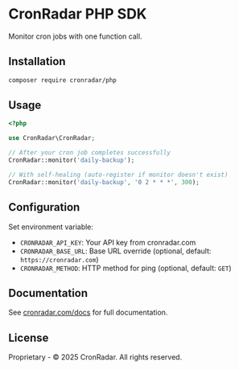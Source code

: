 # CronRadar PHP SDK

Monitor cron jobs with one function call.

## Installation

```bash
composer require cronradar/php
```

## Usage

```php
<?php

use CronRadar\CronRadar;

// After your cron job completes successfully
CronRadar::monitor('daily-backup');

// With self-healing (auto-register if monitor doesn't exist)
CronRadar::monitor('daily-backup', '0 2 * * *', 300);
```

## Configuration

Set environment variable:
- `CRONRADAR_API_KEY`: Your API key from cronradar.com
- `CRONRADAR_BASE_URL`: Base URL override (optional, default: `https://cronradar.com`)
- `CRONRADAR_METHOD`: HTTP method for ping (optional, default: `GET`)

## Documentation

See [cronradar.com/docs](https://cronradar.com/docs) for full documentation.

## License

Proprietary - © 2025 CronRadar. All rights reserved.
